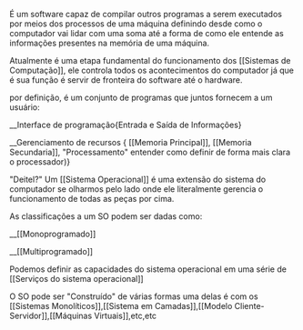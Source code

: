 É um software capaz de compilar outros programas a serem executados por meios dos processos de uma máquina definindo desde como o computador vai lidar com uma soma até a forma de como ele entende as informações presentes na memória de uma máquina.

Atualmente é uma etapa fundamental do funcionamento dos  [[Sistemas de Computação]], ele controla todos os acontecimentos do computador já que é sua função é servir de fronteira do software até o hardware.

por definição, é um conjunto de programas que juntos fornecem a um usuário:

__Interface de programação{Entrada e Saída de Informações}

__Gerenciamento de recursos { [[Memoria Principal]], [[Memoria Secundaria]],
"Processamento" entender como definir de forma mais clara o processador)}

"Deitel?" Um [[Sistema Operacional]] é uma extensão do sistema do computador se olharmos pelo lado onde ele literalmente gerencia o funcionamento de todas as peças por cima.

As classificações a um SO podem ser dadas como:

__[[Monoprogramado]]

__[[Multiprogramado]]

Podemos definir as capacidades do sistema operacional em uma série de [[Serviços do sistema operacional]]

O SO pode ser "Construído" de várias formas uma delas é com os [[Sistemas Monolíticos]],[[Sistema em Camadas]],[[Modelo Cliente-Servidor]],[[Máquinas Virtuais]],etc,etc 